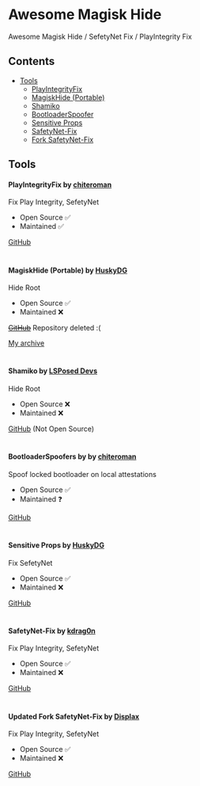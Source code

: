 
# Awesome Magisk Hide

Awesome Magisk Hide / SefetyNet Fix / PlayIntegrity Fix 

## Contents
- [Tools](#tools)
  - [PlayIntegrityFix](#playintegrityfix-by-chiteroman)
  - [MagiskHide (Portable)](#magiskhide-portable-by-huskydg)
  - [Shamiko](#shamiko-by-lsposed-devs)
  - [BootloaderSpoofer](#bootloaderspoofers-by-by-chiteroman)
  - [Sensitive Props](#sensitive-props-by-huskydg)
  - [SafetyNet-Fix](#safetynet-fix-by-kdrag0n)
  - [Fork SafetyNet-Fix](#updated-fork-safetynet-fix-by-displax)

## Tools

#### PlayIntegrityFix by [chiteroman](https://github.com/chiteroman)

Fix Play Integrity, SefetyNet

- Open Source ✅
- Maintained ✅

[GitHub](https://github.com/chiteroman/PlayIntegrityFix)

#

#### MagiskHide (Portable) by [HuskyDG](https://github.com/HuskyDG)

Hide Root

- Open Source ✅
- Maintained ❌

~~[GitHub](https://github.com/HuskyDG/MagiskHide/tree/047c9cb9d3087683aeb3d232c9f23c5c05f660cf)~~ Repository deleted :(

[My archive](https://github.com/topminipie/MagiskHide/tree/archive)

#

#### Shamiko by [LSPosed Devs](https://github.com/LSPosed)

Hide Root

- Open Source ❌
- Maintained ❌

[GitHub](https://github.com/LSPosed/LSPosed.github.io/releases) (Not Open Source)


#

#### BootloaderSpoofers by by [chiteroman](https://github.com/chiteroman)

Spoof locked bootloader on local attestations

- Open Source ✅
- Maintained ❓

[GitHub](https://github.com/chiteroman/BootloaderSpoofer)

#

#### Sensitive Props by [HuskyDG](https://github.com/HuskyDG)

Fix SefetyNet

- Open Source ✅
- Maintained ❌

[GitHub](https://github.com/Magisk-Modules-Alt-Repo/sensitive_props)

#

#### SafetyNet-Fix by [kdrag0n](https://github.com/kdrag0n)

Fix Play Integrity, SefetyNet

- Open Source ✅
- Maintained ❌

[GitHub](https://github.com/kdrag0n/safetynet-fix)

#

#### Updated Fork SafetyNet-Fix by [Displax](https://github.com/Displax)

Fix Play Integrity, SefetyNet

- Open Source ✅
- Maintained ❌

[GitHub](https://github.com/Displax/safetynet-fix)

#
